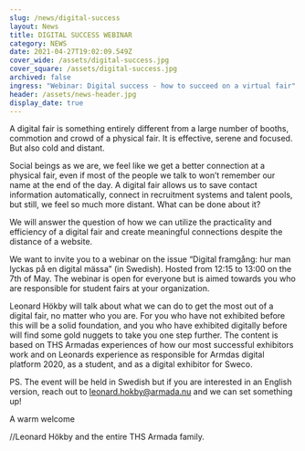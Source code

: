```yaml
---
slug: /news/digital-success
layout: News
title: DIGITAL SUCCESS WEBINAR
category: NEWS
date: 2021-04-27T19:02:09.549Z
cover_wide: /assets/digital-success.jpg
cover_square: /assets/digital-success.jpg
archived: false
ingress: "Webinar: Digital success - how to succeed on a virtual fair"
header: /assets/news-header.jpg
display_date: true
---
```

A digital fair is something entirely different from a large number of booths, commotion and crowd of a physical fair. It is effective, serene and focused. But also cold and distant. 

Social beings as we are, we feel like we get a better connection at a physical fair, even if most of the people we talk to won’t remember our name at the end of the day. A digital fair allows us to save contact information automatically, connect in recruitment systems and talent pools, but still, we feel so much more distant. What can be done about it?

We will answer the question of how we can utilize the practicality and efficiency of a digital fair and create meaningful connections despite the distance of a website.

We want to invite you to a webinar on the issue “Digital framgång: hur man lyckas på en digital mässa” (in Swedish). Hosted from 12:15 to 13:00 on the 7th of May. The webinar is open for everyone but is aimed towards you who are responsible for student fairs at your organization. 

Leonard Hökby will talk about what we can do to get the most out of a digital fair, no matter who you are. For you who have not exhibited before this will be a solid foundation, and you who have exhibited digitally before will find some gold nuggets to take you one step further. The content is based on THS Armadas experiences of how our most successful exhibitors work and on Leonards experience as responsible for Armdas digital platform 2020, as a student, and as a digital exhibitor for Sweco.

PS. The event will be held in Swedish but if you are interested in an English version, reach out to leonard.hokby@armada.nu and we can set something up!

A warm welcome

//Leonard Hökby and the entire THS Armada family.